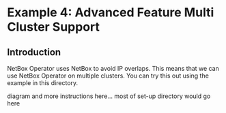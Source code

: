 # Example 4: Advanced Feature Multi Cluster Support

## Introduction

NetBox Operator uses NetBox to avoid IP overlaps. This means that we can use NetBox Operator on multiple clusters. You can try this out using the example in this directory.

diagram and more instructions here...
most of set-up directory would go here